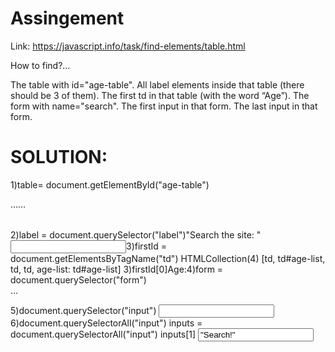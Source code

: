 # Assingement

Link:  https://javascript.info/task/find-elements/table.html 

How to find?…

The table with id="age-table".
All label elements inside that table (there should be 3 of them).
The first td in that table (with the word “Age”).
The form with name="search".
The first input in that form.
The last input in that form.

# SOLUTION:
1)table= document.getElementById("age-table")
 <table id=​"age-table" style=​"user-select:​ auto;​">​<tbody style=​"user-select:​ auto;​">​<tr       style=​"user-select:​ auto;​">​…​</tr>​<tr style=​"user-select:​ auto;​">​…​</tr>​</tbody>​</table>​
2)label = document.querySelector("label")
  <label style=​"user-select:​ auto;​">​"Search the site: "<input type=​"text" name=​"search"           style=​"user-select:​ auto;​">​</label>​
3)firstId = document.getElementsByTagName("td")
  HTMLCollection(4) [td, td#age-list, td, td, age-list: td#age-list]
 3)firstId[0]
  <td style=​"user-select:​ auto;​">​Age:​</td>​
4)form = document.querySelector("form")
  <form name=​"search" style=​"user-select:​ auto;​">​…​</form>​
5)document.querySelector("input")
  <input type=​"text" name=​"search" style=​"user-select:​ auto;​">​
6)document.querySelectorAll("input")
  inputs = document.querySelectorAll("input")
  inputs[1]
  <input type=​"submit" value=​"Search!" style=​"user-select:​ auto;​">​










